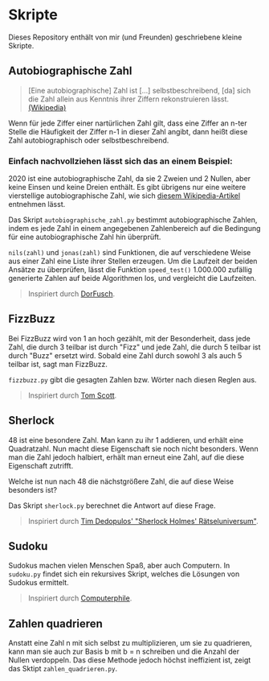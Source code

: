 # Skripte

Dieses Repository enthält von mir (und Freunden) geschriebene kleine Skripte.

## Autobiographische Zahl

> [Eine autobiographische] Zahl ist [...] selbstbeschreibend, [da] sich die Zahl allein aus Kenntnis ihrer Ziffern rekonstruieren lässt.
[(Wikipedia)](https://de.wikipedia.org/wiki/Selbstbeschreibende_Zahl)

Wenn für jede Ziffer einer nartürlichen Zahl gilt, dass eine Ziffer an n-ter Stelle die Häufigkeit der Ziffer n-1 in dieser Zahl angibt, dann heißt
diese Zahl autobiographisch oder selbstbeschreibend.

### Einfach nachvollziehen lässt sich das an einem Beispiel:
2020 ist eine autobiographische Zahl, da sie 2 Zweien und 2 Nullen, aber keine Einsen und keine Dreien enthält.
Es gibt übrigens nur eine weitere vierstellige autobiographische Zahl, wie sich [diesem Wikipedia-Artikel](https://de.wikipedia.org/wiki/Selbstbeschreibende_Zahl)
entnehmen lässt.

Das Skript `autobiographische_zahl.py` bestimmt autobiographische Zahlen, indem es jede Zahl in einem angegebenen
Zahlenbereich auf die Bedingung für eine autobiographische Zahl hin überprüft.

`nils(zahl)` und `jonas(zahl)` sind Funktionen, die auf verschiedene Weise aus einer Zahl eine Liste ihrer Stellen erzeugen. Um die Laufzeit der beiden
Ansätze zu überprüfen, lässt die Funktion `speed_test()` 1.000.000 zufällig generierte Zahlen auf beide Algorithmen los, und vergleicht die Laufzeiten.

> Inspiriert durch [DorFusch](https://youtu.be/fKRqyh4Hh4U).

## FizzBuzz

Bei FizzBuzz wird von 1 an hoch gezählt, mit der Besonderheit, dass jede Zahl, die durch 3 teilbar ist durch "Fizz" und jede Zahl, die durch 5 teilbar ist
durch "Buzz" ersetzt wird. Sobald eine Zahl durch sowohl 3 als auch 5 teilbar ist, sagt man FizzBuzz.

`fizzbuzz.py` gibt die gesagten Zahlen bzw. Wörter nach diesen Reglen aus.

> Inspiriert durch [Tom Scott](https://youtu.be/QPZ0pIK_wsc).

## Sherlock

48 ist eine besondere Zahl. Man kann zu ihr 1 addieren, und erhält eine Quadratzahl. Nun macht diese Eigenschaft sie noch nicht besonders. Wenn man
die Zahl jedoch halbiert, erhält man erneut eine Zahl, auf die diese Eigenschaft zutrifft.

Welche ist nun nach 48 die nächstgrößere Zahl, die auf diese Weise besonders ist?

Das Skript `sherlock.py` berechnet die Antwort auf diese Frage.

> Inspiriert durch [Tim Dedopulos' "Sherlock Holmes' Rätseluniversum"](https://www.thalia.de/shop/home/artikeldetails/ID64483778.html).

## Sudoku

Sudokus machen vielen Menschen Spaß, aber auch Computern. In `sudoku.py` findet sich ein rekursives Skript, welches die Lösungen von Sudokus ermittelt.

> Inspiriert durch [Computerphile](https://www.youtube.com/user/Computerphile/).

## Zahlen quadrieren

Anstatt eine Zahl n mit sich selbst zu multiplizieren, um sie zu quadrieren, kann man sie auch zur Basis b
mit b = n schreiben und die Anzahl der Nullen verdoppeln. Das diese Methode jedoch höchst ineffizient ist, zeigt
das Sktipt `zahlen_quadrieren.py`.
